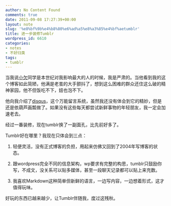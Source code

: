 ```yaml
---
author: No Content Found
comments: true
date: 2011-09-08 17:27:39+00:00
layout: note
slug: '%e8%bf%9b%e4%b8%80%e6%ad%a5%e8%a3%85%e4%bf%aetumblr'
title: 进一步装修Tumblr
wordpress_id: 6610
categories:
- notes
- 不好归类
tags:
- tumblr
---
```


当我说[小欠](http://1banban.com)同学是本世纪对我影响最大的人的时候，我是严肃的。当他看到我的这个博客如此简陋，他满是老茧的大手颤抖了，想到这么困难的群众还住这么破的精神家园，他不但饭吃不下，妞也泡不下。





他向我介绍了[disqus](http://www.disqus.com)，这个万能留言系统，虽然我还没有体会到它的精妙，但是还是依葫芦画瓢做了。如果没有这些每天都尝试新鲜事物的年轻朋友，我一定会加速老去。





经过一番装修，现在tumblr换了一副面孔，比先前好多了。





Tumblr好在哪里？我现在只体会到三点：





  1. 轻便灵活，没有正式博客的负担，用起来仿佛又回到了2004年写博客的状态。



  2. 跟wordpress完全不同的信息架构，wp要求有完整的构思，tumblr只鼓励你写，不成文，没关系可以贴多媒体，甚至一段聊天记录都可以贴上来充数。



  3. 我喜欢Markdown这种简单但新鲜的语言，一边写内容，一边想着形式，这才值得玩味。




好玩的东西已越来越少，让Tumblr伴随我，度过这残秋。

